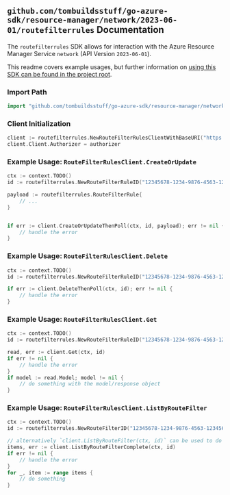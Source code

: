 
## `github.com/tombuildsstuff/go-azure-sdk/resource-manager/network/2023-06-01/routefilterrules` Documentation

The `routefilterrules` SDK allows for interaction with the Azure Resource Manager Service `network` (API Version `2023-06-01`).

This readme covers example usages, but further information on [using this SDK can be found in the project root](https://github.com/tombuildsstuff/go-azure-sdk/tree/main/docs).

### Import Path

```go
import "github.com/tombuildsstuff/go-azure-sdk/resource-manager/network/2023-06-01/routefilterrules"
```


### Client Initialization

```go
client := routefilterrules.NewRouteFilterRulesClientWithBaseURI("https://management.azure.com")
client.Client.Authorizer = authorizer
```


### Example Usage: `RouteFilterRulesClient.CreateOrUpdate`

```go
ctx := context.TODO()
id := routefilterrules.NewRouteFilterRuleID("12345678-1234-9876-4563-123456789012", "example-resource-group", "routeFilterValue", "routeFilterRuleValue")

payload := routefilterrules.RouteFilterRule{
	// ...
}


if err := client.CreateOrUpdateThenPoll(ctx, id, payload); err != nil {
	// handle the error
}
```


### Example Usage: `RouteFilterRulesClient.Delete`

```go
ctx := context.TODO()
id := routefilterrules.NewRouteFilterRuleID("12345678-1234-9876-4563-123456789012", "example-resource-group", "routeFilterValue", "routeFilterRuleValue")

if err := client.DeleteThenPoll(ctx, id); err != nil {
	// handle the error
}
```


### Example Usage: `RouteFilterRulesClient.Get`

```go
ctx := context.TODO()
id := routefilterrules.NewRouteFilterRuleID("12345678-1234-9876-4563-123456789012", "example-resource-group", "routeFilterValue", "routeFilterRuleValue")

read, err := client.Get(ctx, id)
if err != nil {
	// handle the error
}
if model := read.Model; model != nil {
	// do something with the model/response object
}
```


### Example Usage: `RouteFilterRulesClient.ListByRouteFilter`

```go
ctx := context.TODO()
id := routefilterrules.NewRouteFilterID("12345678-1234-9876-4563-123456789012", "example-resource-group", "routeFilterValue")

// alternatively `client.ListByRouteFilter(ctx, id)` can be used to do batched pagination
items, err := client.ListByRouteFilterComplete(ctx, id)
if err != nil {
	// handle the error
}
for _, item := range items {
	// do something
}
```
